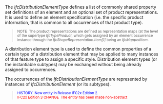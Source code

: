 ﻿The _IfcDistributionElementType_ defines a list of commonly shared property set definitions of an element and an optional set of product representations. It is used to define an element specification (i.e. the specific product information, that is common to all occurrences of that product type).

> <small>NOTE  The product representations are defined as
      representation maps (at the level of the supertype
      <i>IfcTypeProduct</i>, which gets assigned by an element
      occurrence instance through the
      <i>IfcShapeRepresentation.Item[1]</i> being an
      <i>IfcMappedItem</i>.</small>

A distribution element type is used to define the common properties of a certain type of a distribution element that may be applied to many instances of that feature type to assign a specific style. Distribution element types (or the instantiable subtypes) may be exchanged without being already assigned to occurrences.

The occurrences of the _IfcDistributionElementType_ are represented by instances of _IfcDistributionElement_ (or its subtypes).

> <small><font color="#0000FF">HISTORY  New entity in Release
      IFC2x Edition 2.</font><br>
      <font color="#FF0000">IFC2x Edition 3 CHANGE  The entity
      has been made non-abstract</font></small>
